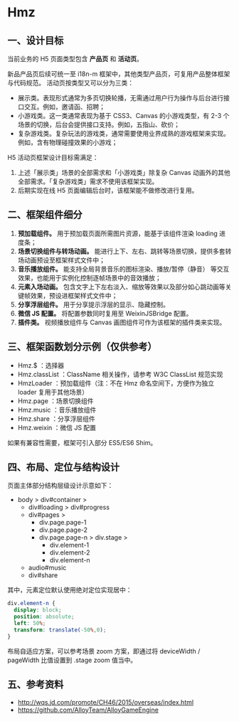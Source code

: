 # Hmz
## 一、设计目标

当前业务的 H5 页面类型包含 **产品页** 和 **活动页**。

新品产品页后续可统一至 i18n-m 框架中，其他类型产品页，可复用产品整体框架与代码规范。
活动页按类型又可以分为三类：

* 展示类。表现形式通常为多页切换轮播，无需通过用户行为操作与后台进行接口交互。例如，邀请函、招聘；
* 小游戏类。这一类通常表现为基于 CSS3、Canvas 的小游戏类型，有 2-3 个场景的切换，后台会提供接口支持。例如，五指山、砍价；
* 复杂游戏类。复杂玩法的游戏类，通常需要使用业界成熟的游戏框架来实现。例如，含有物理碰撞效果的小游戏；

H5 活动页框架设计目标需满足：
1. 上述「展示类」场景的全部需求和「小游戏类」除复杂 Canvas 动画外的其他全部需求。「复杂游戏类」需求不使用该框架实现。
2. 后期实现在线 H5 页面编辑后台时，该框架能不做修改进行复用。


## 二、框架组件细分

1. **预加载组件。**
用于预加载页面所需图片资源，能基于该组件渲染 loading 进度条；
2. **场景切换组件与转场动画。**
能进行上下、左右、跳转等场景切换，提供多套转场动画预设至框架样式文件中；
3. **音乐播放组件。**
能支持全局背景音乐的图标渲染、播放/暂停（静音） 等交互效果，也能用于实例化控制逐帧场景中的音效播放；
4. **元素入场动画。**
包含文字上下左右淡入、缩放等效果以及部分如心跳动画等关键帧效果，预设进框架样式文件中；
5. **分享浮层组件。**
用于分享提示浮层的显示、隐藏控制。
6. **微信 JS 配置。**
将配置参数同时复用至 WeixinJSBridge 配置。
7. **插件类。**
视频播放组件与 Canvas 画图组件可作为该框架的插件类来实现。

## 三、框架函数划分示例（仅供参考）

* Hmz.$ ：选择器
* Hmz.classList ：ClassName 相关操作，请参考 W3C ClassList 规范实现
* HmzLoader ：预加载组件（注：不在 Hmz 命名空间下，方便作为独立 loader 复用于其他场景）
* Hmz.page ：场景切换组件
* Hmz.music ：音乐播放组件
* Hmz.share ：分享浮层组件
* Hmz.weixin ：微信 JS 配置

如果有兼容性需要，框架可引入部分 ES5/ES6 Shim。

## 四、布局、定位与结构设计

页面主体部分结构层级设计示意如下：

* body > div#container >
  * div#loading > div#progress
  * div#pages > 
    * div.page.page-1
    * div.page.page-2
    * div.page.page-n > div.stage >
      * div.element-1
      * div.element-2
      * div.element-n
  * audio#music
  * div#share

其中，元素定位默认使用绝对定位实现居中：

```css
div.element-n {
  display: block;
  position: absolute;
  left: 50%;
  transform: translate(-50%,0);
}
```

布局自适应方案，可以参考场景 zoom 方案，即通过将 deviceWidth / pageWidth 比值设置到 .stage zoom 值当中。

## 五、参考资料
* http://wqs.jd.com/promote/CH46/2015/overseas/index.html
* https://github.com/AlloyTeam/AlloyGameEngine